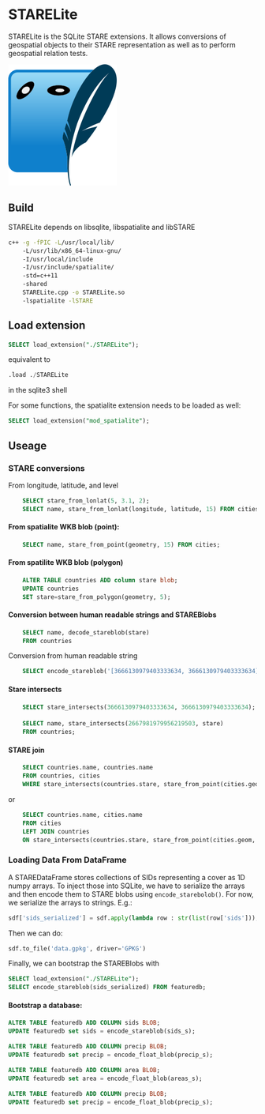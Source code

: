 # STARELite
STARELite is the SQLite STARE extensions. It allows conversions of geospatial objects to their STARE representation as well as to perform geospatial relation tests.

![Example 1](figures/STARELite_icon.png)

## Build

STARELite depends on libsqlite, libspatialite and libSTARE

```bash
c++ -g -fPIC -L/usr/local/lib/ 
    -L/usr/lib/x86_64-linux-gnu/ 
    -I/usr/local/include 
    -I/usr/include/spatialite/ 
    -std=c++11 
    -shared 
    STARELite.cpp -o STARELite.so 
    -lspatialite -lSTARE
```
    

## Load extension

```SQL
SELECT load_extension("./STARELite");
```
    
equivalent to 
```SQL
.load ./STARELite 
```

in the sqlite3 shell

For some functions, the spatialite extension needs to be loaded as well:
```sql
SELECT load_extension("mod_spatialite");
```
    
## Useage

### STARE conversions
From longitude, latitude, and level 

```SQL
    SELECT stare_from_lonlat(5, 3.1, 2);
    SELECT name, stare_from_lonlat(longitude, latitude, 15) FROM cities;
```

#### From spatialite WKB blob (point): 
    
```SQL
    SELECT name, stare_from_point(geometry, 15) FROM cities;
```

#### From spatilite WKB blob (polygon)

```SQL
    ALTER TABLE countries ADD column stare blob;
    UPDATE countries 
    SET stare=stare_from_polygon(geometry, 5);
```
    
#### Conversion between human readable strings and STAREBlobs

```SQL
    SELECT name, decode_stareblob(stare) 
    FROM countries
```

Conversion from human readable string

```SQL
    SELECT encode_stareblob('[3666130979403333634, 3666130979403333634]'));
```

#### Stare intersects 

```SQL
    SELECT stare_intersects(3666130979403333634, 3666130979403333634);

    SELECT name, stare_intersects(2667981979956219503, stare) 
    FROM countries;
```
    
#### STARE join

```SQL
    SELECT countries.name, countries.name 
    FROM countries, cities
    WHERE stare_intersects(countries.stare, stare_from_point(cities.geom, 15));
```

or

```SQL
    SELECT countries.name, cities.name 
    FROM cities
    LEFT JOIN countries
    ON stare_intersects(countries.stare, stare_from_point(cities.geom, 15));
```


### Loading Data From DataFrame
A STAREDataFrame stores collections of SIDs representing a cover as 1D numpy arrays.
To inject those into SQLite, we have to serialize the arrays and then encode them to STARE blobs using ```encode_starebolob()```. 
For now, we serialize the arrays to strings. E.g.:

```python
sdf['sids_serialized'] = sdf.apply(lambda row : str(list(row['sids'])), axis = 1)
```

Then we can do: 

```python
sdf.to_file('data.gpkg', driver='GPKG')
```

Finally, we can bootstrap the STAREBlobs with

```sql
SELECT load_extension("./STARELite");
SELECT encode_stareblob(sids_serialized) FROM featuredb;
```


#### Bootstrap a database:
```sql
ALTER TABLE featuredb ADD COLUMN sids BLOB;
UPDATE featuredb set sids = encode_stareblob(sids_s);
```

```sql
ALTER TABLE featuredb ADD COLUMN precip BLOB;
UPDATE featuredb set precip = encode_float_blob(precip_s);
```


```sql
ALTER TABLE featuredb ADD COLUMN area BLOB;
UPDATE featuredb set area = encode_float_blob(areas_s);
```


```sql
ALTER TABLE featuredb ADD COLUMN precip BLOB;
UPDATE featuredb set precip = encode_float_blob(precip_s);
```
